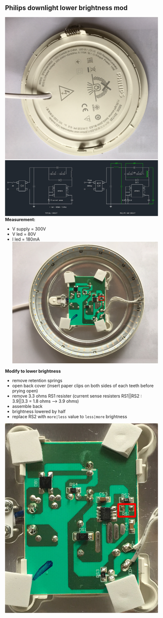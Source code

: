 Philips downlight lower brightness mod
--- 

![back](https://github.com/rern/tips/blob/master/LED_downlight_brightness_mod/back.jpg) 
![circuit](https://github.com/rern/tips/blob/master/LED_downlight_brightness_mod/circuit.jpg)
**Measurement:**  
- V supply = 300V  
- V led = 80V  
- I led = 180mA 
![board](https://github.com/rern/tips/blob/master/LED_downlight_brightness_mod/board.jpg)  
  
**Modify to lower brightness**  
- remove retention springs
- open back cover (insert paper clips on both sides of each teeth before prying open)
- remove 3.3 ohms RS1 resister (current sense resisters RS1||RS2 : 3.9||3.3 = 1.8 ohms --> 3.9 ohms)
- assemble back
- brightness lowered by half
- replace RS2 with `more|less` value to `less|more` brightness

![removed](https://github.com/rern/tips/blob/master/LED_downlight_brightness_mod/removed.jpg)
